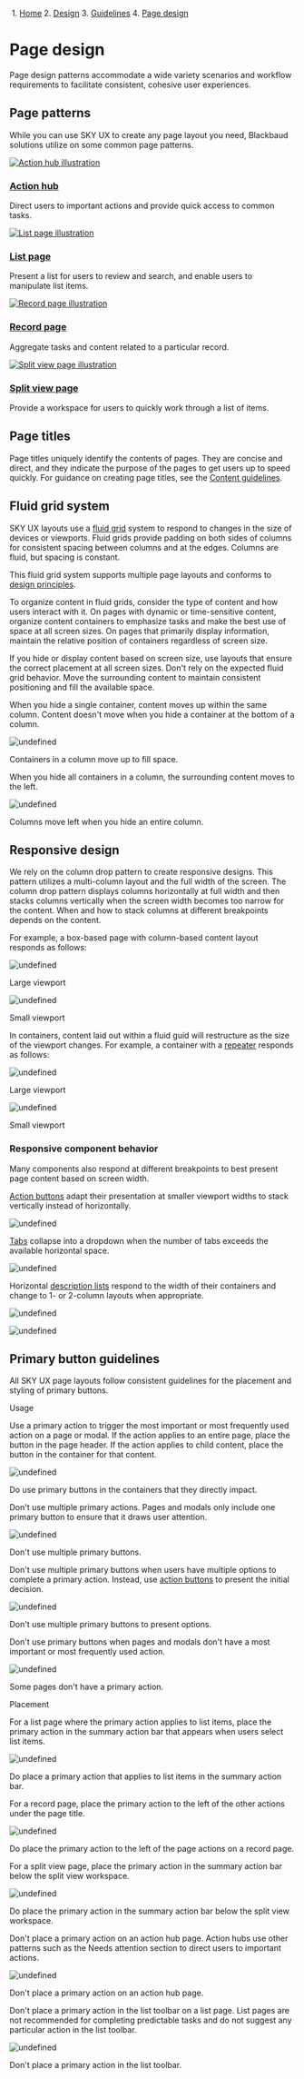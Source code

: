              

 1.  [Home](/skyux/)
2.  [Design](/skyux/design.md)
3.  [Guidelines](/skyux/design/guidelines.md)
4.  [Page design](/skyux/design/guidelines/page-layouts.md)

Page design
===========

Page design patterns accommodate a wide variety scenarios and workflow requirements to facilitate consistent, cohesive user experiences.

Page patterns
-------------

While you can use SKY UX to create any page layout you need, Blackbaud solutions utilize on some common page patterns.

[![Action hub illustration](https://sky.blackbaudcdn.net/skyuxapps/skyux/assets/img/guidelines/pagelayout/action-hub-layout.a3aced5c70d6498e074343cb5d92770d.png)](/skyux/design/guidelines/page-layouts/action-hub.md)

### [Action hub](/skyux/design/guidelines/page-layouts/action-hub.md)

Direct users to important actions and provide quick access to common tasks.

[![List page illustration](https://sky.blackbaudcdn.net/skyuxapps/skyux/assets/img/guidelines/pagelayout/list-page-layout.aeeabfcee757924d6d60b5e1a1e52658.png)](/skyux/design/guidelines/page-layouts/list-page.md)

### [List page](/skyux/design/guidelines/page-layouts/list-page.md)

Present a list for users to review and search, and enable users to manipulate list items.

[![Record page illustration](https://sky.blackbaudcdn.net/skyuxapps/skyux/assets/img/guidelines/pagelayout/record-page-layout.bdbfc8a78850bbe4effad5bd161b6708.png)](/skyux/design/guidelines/page-layouts/record-page.md)

### [Record page](/skyux/design/guidelines/page-layouts/record-page.md)

Aggregate tasks and content related to a particular record.

[![Split view page illustration](https://sky.blackbaudcdn.net/skyuxapps/skyux/assets/img/guidelines/pagelayout/split-view-layout.b0788358dbc27cb50ac89298a819e19c.png)](/skyux/design/guidelines/page-layouts/split-view-page.md)

### [Split view page](/skyux/design/guidelines/page-layouts/split-view-page.md)

Provide a workspace for users to quickly work through a list of items.

Page titles
-----------

Page titles uniquely identify the contents of pages. They are concise and direct, and they indicate the purpose of the pages to get users up to speed quickly. For guidance on creating page titles, see the [Content guidelines](/skyux/design/guidelines/content#page-titles.md).

Fluid grid system
-----------------

SKY UX layouts use a [fluid grid](/skyux/components/fluid-grid.md) system to respond to changes in the size of devices or viewports. Fluid grids provide padding on both sides of columns for consistent spacing between columns and at the edges. Columns are fluid, but spacing is constant.

This fluid grid system supports multiple page layouts and conforms to [design principles](/skyux/design/principles.md).

To organize content in fluid grids, consider the type of content and how users interact with it. On pages with dynamic or time-sensitive content, organize content containers to emphasize tasks and make the best use of space at all screen sizes. On pages that primarily display information, maintain the relative position of containers regardless of screen size.

If you hide or display content based on screen size, use layouts that ensure the correct placement at all screen sizes. Don't rely on the expected fluid grid behavior. Move the surrounding content to maintain consistent positioning and fill the available space.

When you hide a single container, content moves up within the same column. Content doesn't move when you hide a container at the bottom of a column.

![undefined](https://sky.blackbaudcdn.net/skyuxapps/skyux/assets/img/guidelines/pagelayout/container-shift-up.867ea897f6babf3fad96e06b18a0a6c1.png)

Containers in a column move up to fill space.

When you hide all containers in a column, the surrounding content moves to the left.

![undefined](https://sky.blackbaudcdn.net/skyuxapps/skyux/assets/img/guidelines/pagelayout/container-shift-left.9cc2f8a03f15dd487c4a702c0e6dc03a.png)

Columns move left when you hide an entire column.

Responsive design
-----------------

We rely on the column drop pattern to create responsive designs. This pattern utilizes a multi-column layout and the full width of the screen. The column drop pattern displays columns horizontally at full width and then stacks columns vertically when the screen width becomes too narrow for the content. When and how to stack columns at different breakpoints depends on the content.

For example, a box-based page with column-based content layout responds as follows:

![undefined](https://sky.blackbaudcdn.net/skyuxapps/skyux/assets/img/guidelines/pagelayout/page-three-column-full.0e711dadbb81c380800fc229f1a3ee7c.png)

Large viewport

![undefined](https://sky.blackbaudcdn.net/skyuxapps/skyux/assets/img/guidelines/pagelayout/page-three-column-mobile.433883ef6f1df0774b187030299c0f07.png)

Small viewport

In containers, content laid out within a fluid guid will restructure as the size of the viewport changes. For example, a container with a [repeater](/skyux/components/repeater.md) responds as follows:

![undefined](https://sky.blackbaudcdn.net/skyuxapps/skyux/assets/img/guidelines/pagelayout/repeater-content-full.c6445aecc38324a0a903bc9b2fd924e4.png)

Large viewport

![undefined](https://sky.blackbaudcdn.net/skyuxapps/skyux/assets/img/guidelines/pagelayout/repeater-content-mobile.9643ab3a79e8085539eb3537b1fb5fe5.png)

Small viewport

### Responsive component behavior

Many components also respond at different breakpoints to best present page content based on screen width.

[Action buttons](/skyux/components/action-button.md) adapt their presentation at smaller viewport widths to stack vertically instead of horizontally.

![undefined](https://sky.blackbaudcdn.net/skyuxapps/skyux/assets/img/guidelines/pagelayout/responsive-action-button.1550dee43c17b2b95b4ecb61819c2f9b.png)

[Tabs](/skyux/components/tabs.md) collapse into a dropdown when the number of tabs exceeds the available horizontal space.

![undefined](https://sky.blackbaudcdn.net/skyuxapps/skyux/assets/img/guidelines/pagelayout/responsive-tabs.35949c688a864d3bbd7c8e437211b4f0.png)

Horizontal [description lists](/skyux/components/description-list.md) respond to the width of their containers and change to 1- or 2-column layouts when appropriate.

![undefined](https://sky.blackbaudcdn.net/skyuxapps/skyux/assets/img/guidelines/pagelayout/responsive-description-list-full.af8d696eaa17d967a73d3640edf970ed.png)

![undefined](https://sky.blackbaudcdn.net/skyuxapps/skyux/assets/img/guidelines/pagelayout/responsive-description-list-two-column.03a8f775ef311e6000a2eff292ce423f.png)

Primary button guidelines
-------------------------

All SKY UX page layouts follow consistent guidelines for the placement and styling of primary buttons.

Usage

Use a primary action to trigger the most important or most frequently used action on a page or modal. If the action applies to an entire page, place the button in the page header. If the action applies to child content, place the button in the container for that content.

![undefined](https://sky.blackbaudcdn.net/skyuxapps/skyux/assets/img/guidelines/pagelayout/primary-usage-page-level.d41f8d7366756aae876a6f206592774a.png)

Do use primary buttons in the containers that they directly impact.

Don't use multiple primary actions. Pages and modals only include one primary button to ensure that it draws user attention.

![undefined](https://sky.blackbaudcdn.net/skyuxapps/skyux/assets/img/guidelines/pagelayout/primary-usage-dont-multiple-actions.f47781d38e22b21d45a75093975aa95e.png)

Don't use multiple primary buttons.

Don't use multiple primary buttons when users have multiple options to complete a primary action. Instead, use [action buttons](/skyux/components/action-button.md) to present the initial decision.

![undefined](https://sky.blackbaudcdn.net/skyuxapps/skyux/assets/img/guidelines/pagelayout/primary-usage-dont-multiple-ways.d337e49da27f69f10ad9f66f2283a0ab.png)

Don't use multiple primary buttons to present options.

Don't use primary buttons when pages and modals don't have a most important or most frequently used action.

![undefined](https://sky.blackbaudcdn.net/skyuxapps/skyux/assets/img/guidelines/pagelayout/primary-usage-no-primary.ae6fef2ce7f2041992af75fa7d0dba97.png)

Some pages don't have a primary action.

Placement

For a list page where the primary action applies to list items, place the primary action in the summary action bar that appears when users select list items.

![undefined](https://sky.blackbaudcdn.net/skyuxapps/skyux/assets/img/guidelines/pagelayout/primary-list-multiselect.4e6ae5fb45895965cf38db0b67b7961d.png)

Do place a primary action that applies to list items in the summary action bar.

For a record page, place the primary action to the left of the other actions under the page title.

![undefined](https://sky.blackbaudcdn.net/skyuxapps/skyux/assets/img/guidelines/pagelayout/primary-record.47fc89fc8dd131c9a712451f9857a538.png)

Do place the primary action to the left of the page actions on a record page.

For a split view page, place the primary action in the summary action bar below the split view workspace.

![undefined](https://sky.blackbaudcdn.net/skyuxapps/skyux/assets/img/guidelines/pagelayout/primary-split-view.4cde9507589b34ccef1d036b5b4b95fb.png)

Do place the primary action in the summary action bar below the split view workspace.

Don't place a primary action on an action hub page. Action hubs use other patterns such as the Needs attention section to direct users to important actions.

![undefined](https://sky.blackbaudcdn.net/skyuxapps/skyux/assets/img/guidelines/pagelayout/primary-action-hub.cc1ec4a85198ee8dfcd91e1ae2ea11d7.png)

Don't place a primary action on an action hub page.

Don't place a primary action in the list toolbar on a list page. List pages are not recommended for completing predictable tasks and do not suggest any particular action in the list toolbar.

![undefined](https://sky.blackbaudcdn.net/skyuxapps/skyux/assets/img/guidelines/pagelayout/primary-list-toolbar.a9130d3157d874c8c00fefb1e4971778.png)

Don't place a primary action in the list toolbar.